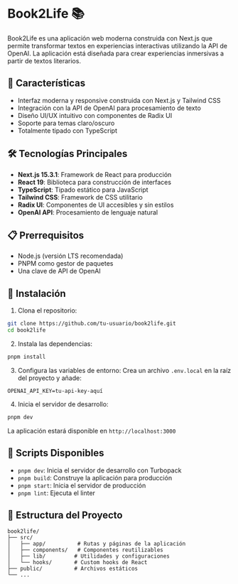 # Book2Life 📚

Book2Life es una aplicación web moderna construida con Next.js que permite transformar textos en experiencias interactivas utilizando la API de OpenAI. La aplicación está diseñada para crear experiencias inmersivas a partir de textos literarios.

## 🚀 Características

- Interfaz moderna y responsive construida con Next.js y Tailwind CSS
- Integración con la API de OpenAI para procesamiento de texto
- Diseño UI/UX intuitivo con componentes de Radix UI
- Soporte para temas claro/oscuro
- Totalmente tipado con TypeScript

## 🛠️ Tecnologías Principales

- **Next.js 15.3.1**: Framework de React para producción
- **React 19**: Biblioteca para construcción de interfaces
- **TypeScript**: Tipado estático para JavaScript
- **Tailwind CSS**: Framework de CSS utilitario
- **Radix UI**: Componentes de UI accesibles y sin estilos
- **OpenAI API**: Procesamiento de lenguaje natural

## 📋 Prerrequisitos

- Node.js (versión LTS recomendada)
- PNPM como gestor de paquetes
- Una clave de API de OpenAI

## 🔧 Instalación

1. Clona el repositorio:
```bash
git clone https://github.com/tu-usuario/book2life.git
cd book2life
```

2. Instala las dependencias:
```bash
pnpm install
```

3. Configura las variables de entorno:
Crea un archivo `.env.local` en la raíz del proyecto y añade:
```
OPENAI_API_KEY=tu-api-key-aquí
```

4. Inicia el servidor de desarrollo:
```bash
pnpm dev
```

La aplicación estará disponible en `http://localhost:3000`

## 🚀 Scripts Disponibles

- `pnpm dev`: Inicia el servidor de desarrollo con Turbopack
- `pnpm build`: Construye la aplicación para producción
- `pnpm start`: Inicia el servidor de producción
- `pnpm lint`: Ejecuta el linter

## 📁 Estructura del Proyecto

```
book2life/
├── src/
│   ├── app/          # Rutas y páginas de la aplicación
│   ├── components/   # Componentes reutilizables
│   ├── lib/         # Utilidades y configuraciones
│   └── hooks/       # Custom hooks de React
├── public/          # Archivos estáticos
└── ...
```
